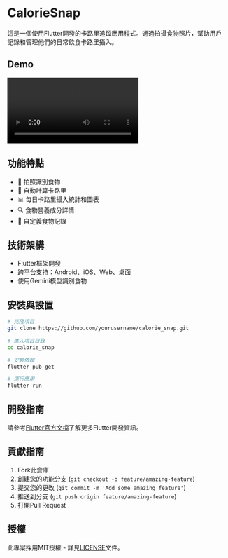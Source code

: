 # CalorieSnap

這是一個使用Flutter開發的卡路里追蹤應用程式。通過拍攝食物照片，幫助用戶記錄和管理他們的日常飲食卡路里攝入。

## Demo
<video controls src="assets/video/demo.mp4" title="Title"></video>

## 功能特點

- 📸 拍照識別食物
- 🔢 自動計算卡路里
- 📊 每日卡路里攝入統計和圖表
- 🔍 食物營養成分詳情
- 📝 自定義食物記錄

## 技術架構

- Flutter框架開發
- 跨平台支持：Android、iOS、Web、桌面
- 使用Gemini模型識別食物

## 安裝與設置

```bash
# 克隆項目
git clone https://github.com/yourusername/calorie_snap.git

# 進入項目目錄
cd calorie_snap

# 安裝依賴
flutter pub get

# 運行應用
flutter run
```

## 開發指南

請參考[Flutter官方文檔](https://docs.flutter.dev/)了解更多Flutter開發資訊。

## 貢獻指南

1. Fork此倉庫
2. 創建您的功能分支 (`git checkout -b feature/amazing-feature`)
3. 提交您的更改 (`git commit -m 'Add some amazing feature'`)
4. 推送到分支 (`git push origin feature/amazing-feature`)
5. 打開Pull Request

## 授權

此專案採用MIT授權 - 詳見[LICENSE](LICENSE)文件。
